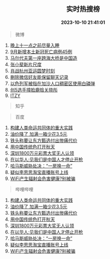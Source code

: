 <div align="center"><h2>实时热搜榜</h2><h4>2023-10-10 21:41:01</h4></div>

> 微博  

1. [晚上十一点之前尽量入睡](https://s.weibo.com/weibo?q=%23%E6%99%9A%E4%B8%8A%E5%8D%81%E4%B8%80%E7%82%B9%E4%B9%8B%E5%89%8D%E5%B0%BD%E9%87%8F%E5%85%A5%E7%9D%A1%23&t=31&band_rank=1&Refer=top)<br />
2. [9月新增本土新冠死亡病例45例](https://s.weibo.com/weibo?q=%239%E6%9C%88%E6%96%B0%E5%A2%9E%E6%9C%AC%E5%9C%9F%E6%96%B0%E5%86%A0%E6%AD%BB%E4%BA%A1%E7%97%85%E4%BE%8B45%E4%BE%8B%23&t=31&band_rank=2&Refer=top)<br />
3. [马尔代夫第一座跨海大桥是中国造](https://s.weibo.com/weibo?q=%23%E9%A9%AC%E5%B0%94%E4%BB%A3%E5%A4%AB%E7%AC%AC%E4%B8%80%E5%BA%A7%E8%B7%A8%E6%B5%B7%E5%A4%A7%E6%A1%A5%E6%98%AF%E4%B8%AD%E5%9B%BD%E9%80%A0%23&t=31&band_rank=3&Refer=top)<br />
4. [张小斐新片尺度](https://s.weibo.com/weibo?q=%23%E5%BC%A0%E5%B0%8F%E6%96%90%E6%96%B0%E7%89%87%E5%B0%BA%E5%BA%A6%23&t=31&band_rank=4&Refer=top)<br />
5. [肖战杭州亚运圆梦时刻](https://s.weibo.com/weibo?q=%23%E8%82%96%E6%88%98%E6%9D%AD%E5%B7%9E%E4%BA%9A%E8%BF%90%E5%9C%86%E6%A2%A6%E6%97%B6%E5%88%BB%23&t=31&band_rank=5&Refer=top)<br />
6. [删除微信好友能保留聊天记录](https://s.weibo.com/weibo?q=%23%E5%88%A0%E9%99%A4%E5%BE%AE%E4%BF%A1%E5%A5%BD%E5%8F%8B%E8%83%BD%E4%BF%9D%E7%95%99%E8%81%8A%E5%A4%A9%E8%AE%B0%E5%BD%95%23&t=31&band_rank=6&Refer=top)<br />
7. [以色列军被指在加沙人口稠密区使用白磷弹](https://s.weibo.com/weibo?q=%23%E4%BB%A5%E8%89%B2%E5%88%97%E5%86%9B%E8%A2%AB%E6%8C%87%E5%9C%A8%E5%8A%A0%E6%B2%99%E4%BA%BA%E5%8F%A3%E7%A8%A0%E5%AF%86%E5%8C%BA%E4%BD%BF%E7%94%A8%E7%99%BD%E7%A3%B7%E5%BC%B9%23&t=31&band_rank=7&Refer=top)<br />
8. [创5选手撞脸鹿晗关晓彤](https://s.weibo.com/weibo?q=%23%E5%88%9B5%E9%80%89%E6%89%8B%E6%92%9E%E8%84%B8%E9%B9%BF%E6%99%97%E5%85%B3%E6%99%93%E5%BD%A4%23&t=31&band_rank=8&Refer=top)<br />
9. [ITZY](https://s.weibo.com/weibo?q=ITZY&t=31&band_rank=9&Refer=top)<br />

> 知乎  


> 百度  

1. [构建人类命运共同体的重大实践](https://www.baidu.com/s?wd=%E6%9E%84%E5%BB%BA%E4%BA%BA%E7%B1%BB%E5%91%BD%E8%BF%90%E5%85%B1%E5%90%8C%E4%BD%93%E7%9A%84%E9%87%8D%E5%A4%A7%E5%AE%9E%E8%B7%B5&sa=fyb_news&rsv_dl=fyb_news)<br />
2. [油价降了 加满一箱少花3.5元](https://www.baidu.com/s?wd=%E6%B2%B9%E4%BB%B7%E9%99%8D%E4%BA%86+%E5%8A%A0%E6%BB%A1%E4%B8%80%E7%AE%B1%E5%B0%91%E8%8A%B13.5%E5%85%83&sa=fyb_news&rsv_dl=fyb_news)<br />
3. [铁头称要让东方甄选付出惨痛代价](https://www.baidu.com/s?wd=%E9%93%81%E5%A4%B4%E7%A7%B0%E8%A6%81%E8%AE%A9%E4%B8%9C%E6%96%B9%E7%94%84%E9%80%89%E4%BB%98%E5%87%BA%E6%83%A8%E7%97%9B%E4%BB%A3%E4%BB%B7&sa=fyb_news&rsv_dl=fyb_news)<br />
4. [用中国传统色打开秋天](https://www.baidu.com/s?wd=%E7%94%A8%E4%B8%AD%E5%9B%BD%E4%BC%A0%E7%BB%9F%E8%89%B2%E6%89%93%E5%BC%80%E7%A7%8B%E5%A4%A9&sa=fyb_news&rsv_dl=fyb_news)<br />
5. [深圳1800万元彩票大奖无人认领](https://www.baidu.com/s?wd=%E6%B7%B1%E5%9C%B31800%E4%B8%87%E5%85%83%E5%BD%A9%E7%A5%A8%E5%A4%A7%E5%A5%96%E6%97%A0%E4%BA%BA%E8%AE%A4%E9%A2%86&sa=fyb_news&rsv_dl=fyb_news)<br />
6. [在以华人:见我们是中国人才停止开枪](https://www.baidu.com/s?wd=%E5%9C%A8%E4%BB%A5%E5%8D%8E%E4%BA%BA%3A%E8%A7%81%E6%88%91%E4%BB%AC%E6%98%AF%E4%B8%AD%E5%9B%BD%E4%BA%BA%E6%89%8D%E5%81%9C%E6%AD%A2%E5%BC%80%E6%9E%AA&sa=fyb_news&rsv_dl=fyb_news)<br />
7. [哈马斯威胁处决：“一房换一命”](https://www.baidu.com/s?wd=%E5%93%88%E9%A9%AC%E6%96%AF%E5%A8%81%E8%83%81%E5%A4%84%E5%86%B3%EF%BC%9A%E2%80%9C%E4%B8%80%E6%88%BF%E6%8D%A2%E4%B8%80%E5%91%BD%E2%80%9D&sa=fyb_news&rsv_dl=fyb_news)<br />
8. [疑似李思思淘宝直播账号上线](https://www.baidu.com/s?wd=%E7%96%91%E4%BC%BC%E6%9D%8E%E6%80%9D%E6%80%9D%E6%B7%98%E5%AE%9D%E7%9B%B4%E6%92%AD%E8%B4%A6%E5%8F%B7%E4%B8%8A%E7%BA%BF&sa=fyb_news&rsv_dl=fyb_news)<br />
9. [WiFi产生辐射会危害健康?别被骗](https://www.baidu.com/s?wd=WiFi%E4%BA%A7%E7%94%9F%E8%BE%90%E5%B0%84%E4%BC%9A%E5%8D%B1%E5%AE%B3%E5%81%A5%E5%BA%B7%3F%E5%88%AB%E8%A2%AB%E9%AA%97&sa=fyb_news&rsv_dl=fyb_news)<br />

> 哔哩哔哩  

1. [构建人类命运共同体的重大实践](https://www.baidu.com/s?wd=%E6%9E%84%E5%BB%BA%E4%BA%BA%E7%B1%BB%E5%91%BD%E8%BF%90%E5%85%B1%E5%90%8C%E4%BD%93%E7%9A%84%E9%87%8D%E5%A4%A7%E5%AE%9E%E8%B7%B5&sa=fyb_news&rsv_dl=fyb_news)<br />
2. [油价降了 加满一箱少花3.5元](https://www.baidu.com/s?wd=%E6%B2%B9%E4%BB%B7%E9%99%8D%E4%BA%86+%E5%8A%A0%E6%BB%A1%E4%B8%80%E7%AE%B1%E5%B0%91%E8%8A%B13.5%E5%85%83&sa=fyb_news&rsv_dl=fyb_news)<br />
3. [铁头称要让东方甄选付出惨痛代价](https://www.baidu.com/s?wd=%E9%93%81%E5%A4%B4%E7%A7%B0%E8%A6%81%E8%AE%A9%E4%B8%9C%E6%96%B9%E7%94%84%E9%80%89%E4%BB%98%E5%87%BA%E6%83%A8%E7%97%9B%E4%BB%A3%E4%BB%B7&sa=fyb_news&rsv_dl=fyb_news)<br />
4. [用中国传统色打开秋天](https://www.baidu.com/s?wd=%E7%94%A8%E4%B8%AD%E5%9B%BD%E4%BC%A0%E7%BB%9F%E8%89%B2%E6%89%93%E5%BC%80%E7%A7%8B%E5%A4%A9&sa=fyb_news&rsv_dl=fyb_news)<br />
5. [深圳1800万元彩票大奖无人认领](https://www.baidu.com/s?wd=%E6%B7%B1%E5%9C%B31800%E4%B8%87%E5%85%83%E5%BD%A9%E7%A5%A8%E5%A4%A7%E5%A5%96%E6%97%A0%E4%BA%BA%E8%AE%A4%E9%A2%86&sa=fyb_news&rsv_dl=fyb_news)<br />
6. [在以华人:见我们是中国人才停止开枪](https://www.baidu.com/s?wd=%E5%9C%A8%E4%BB%A5%E5%8D%8E%E4%BA%BA%3A%E8%A7%81%E6%88%91%E4%BB%AC%E6%98%AF%E4%B8%AD%E5%9B%BD%E4%BA%BA%E6%89%8D%E5%81%9C%E6%AD%A2%E5%BC%80%E6%9E%AA&sa=fyb_news&rsv_dl=fyb_news)<br />
7. [哈马斯威胁处决：“一房换一命”](https://www.baidu.com/s?wd=%E5%93%88%E9%A9%AC%E6%96%AF%E5%A8%81%E8%83%81%E5%A4%84%E5%86%B3%EF%BC%9A%E2%80%9C%E4%B8%80%E6%88%BF%E6%8D%A2%E4%B8%80%E5%91%BD%E2%80%9D&sa=fyb_news&rsv_dl=fyb_news)<br />
8. [疑似李思思淘宝直播账号上线](https://www.baidu.com/s?wd=%E7%96%91%E4%BC%BC%E6%9D%8E%E6%80%9D%E6%80%9D%E6%B7%98%E5%AE%9D%E7%9B%B4%E6%92%AD%E8%B4%A6%E5%8F%B7%E4%B8%8A%E7%BA%BF&sa=fyb_news&rsv_dl=fyb_news)<br />
9. [WiFi产生辐射会危害健康?别被骗](https://www.baidu.com/s?wd=WiFi%E4%BA%A7%E7%94%9F%E8%BE%90%E5%B0%84%E4%BC%9A%E5%8D%B1%E5%AE%B3%E5%81%A5%E5%BA%B7%3F%E5%88%AB%E8%A2%AB%E9%AA%97&sa=fyb_news&rsv_dl=fyb_news)<br />
